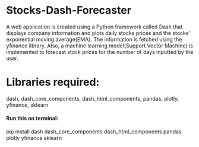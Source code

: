 # Stocks-Dash-Forecaster
A web application is created using a Python framework called Dash that displays company information and plots daily stocks prices and the stocks' exponential moving average(EMA). The information is fetched using the yfinance library.
Also, a machine learning model(Support Vector Machine) is implemented to forecast stock prices for the number of days inputted by the user.

# Libraries required: 
dash, 
dash_core_components, 
dash_html_components, 
pandas, 
plotly, 
yfinance, 
sklearn <br/>
#### Run this on terminal: 
pip install dash dash_core_components dash_html_components pandas plotly yfinance sklearn 
